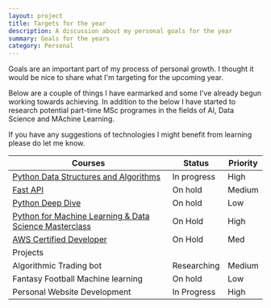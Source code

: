 ```yaml
---
layout: project
title: Targets for the year
description: A discussion about my personal goals for the year
summary: Goals for the years
category: Personal
---
```


Goals are an important part of my process of personal growth. I thought it would be nice to share what I'm targeting for the upcoming year.

Below are a couple of things I have earmarked and some I've already begun working towards achieving. In addition to the below I have started to research potential part-time MSc programes in the fields of AI, Data Science and MAchine Learning.

If you have any suggestions of technologies I might benefit from learning please do let me know.

| Courses                                                                                                                                      | Status      | Priority |
| -------------------------------------------------------------------------------------------------------------------------------------------- | ----------- | -------- |
| [Python Data Structures and Algorithms](https://www.udemy.com/course/data-structures-algorithms-python/)                                     | In progress | High     |
| [Fast API](https://www.udemy.com/coursefastapi-the-complete-course/)                                                                         | On hold     | Medium   |
| [Python Deep Dive](https://www.udemy.com/user/fredbaptiste/)                                                                                 | On hold     | Low      |
| [Python for Machine Learning & Data Science Masterclass](https://www.udemy.com/course/python-for-machine-learning-data-science-masterclass/) | On Hold     | High     |
| [AWS Certified Developer](https://aws.amazon.com/certification/certified-developer-associate/)                                               | On Hold     | Med      |
| Projects                                                                                                                                     |             |          |
| Algorithmic Trading bot                                                                                                                      | Researching | Medium   |
| Fantasy Football Machine learning                                                                                                            | On hold     | Low      |
| Personal Website Development                                                                                                                 | In Progress | High     |
